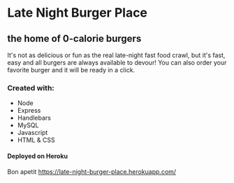 # Late Night Burger Place 

##  the home of 0-calorie burgers 

It's not as delicious or fun as the real late-night fast food crawl, but it's fast, easy and all burgers are always available to devour! You can also order your favorite burger and it will be ready in a click.  

### Created with:

- Node
- Express
- Handlebars
- MySQL
- Javascript
- HTML & CSS

#### Deployed on Heroku

Bon apetit https://late-night-burger-place.herokuapp.com/

